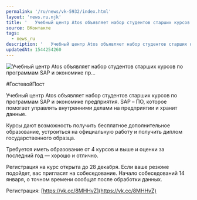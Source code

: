 ```yaml
---
permalink: '/ru/news/vk-5932/index.html'
layout: 'news.ru.njk'
title: '   Учебный центр Atos объявляет набор студентов старших курсов по программам SAP и экономике пр…'
source: ВКонтакте
tags:
  - news_ru
description: '   Учебный центр Atos объявляет набор студентов старших курсов по программам SAP и экономике пр…'
updatedAt: 1544254260
---
```

![   Учебный центр Atos объявляет набор студентов старших курсов по программам SAP и экономике пр…](https://sun9-5.userapi.com/impf/c851416/v851416004/5d161/rnlOaRya4OY.jpg?size=1280x720&quality=96&proxy=1&sign=29fc8717d5d24f69f2e0e14cb0163935&c_uniq_tag=GEW8p9UbOnamguniiE4mP9HNEg5IZ_hJFdUQwkLqO54&type=album)

#ГостевойПост

Учебный центр Atos объявляет набор студентов старших курсов по программам SAP и экономике предприятия. SAP – ПО, которое помогает управлять внутренними делами на предприятии и хранит данные.

Курсы дают возможность получить бесплатное дополнительное образование, устроиться на официальную работу и получить диплом государственного образца.

Требуется иметь образование от 4 курсов и выше и оценки за последний год — хорошо и отлично.

Регистрация на курс открыта до 28 декабря. Если ваше резюме подойдет, вас пригласят на собеседование. Начало собеседований 14 января, о точном времени сообщат после обработки данных.

Регистрация: [https://vk.cc/8MHHvZ](https://vk.cc/8MHHvZ)
